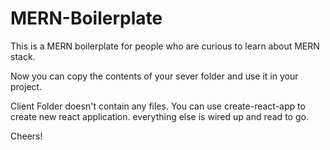 # MERN-Boilerplate

This is a MERN boilerplate for people who are curious to learn about MERN stack.

Now you can copy the contents of your sever folder and use it in your project.

Client Folder doesn't contain any files. You can use create-react-app to create new react application. everything else is wired up and read to go.

Cheers!

